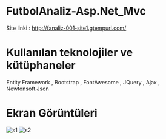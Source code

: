 # FutbolAnaliz-Asp.Net_Mvc

 Site linki : http://fanaliz-001-site1.gtempurl.com/

# Kullanılan teknolojiler ve kütüphaneler
 
  Entity Framework , Bootstrap , FontAwesome , JQuery , Ajax , Newtonsoft.Json
  
 # Ekran Görüntüleri
 
 ![s1](https://i.imgur.com/z3mgbLl.jpg)
 ![s2](https://i.imgur.com/14WlEn6.jpg)

